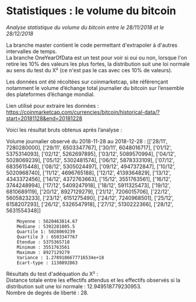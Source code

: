 # Statistiques : le volume du bitcoin
_Analyse statistique du volume du bitcoin entre le 28/11/2018 et le 28/12/2018_

La branche master contient le code permettant d'extrapoler à d'autres intervalles de temps. \
La branche OneYearOfData est un test pour voir si oui ou non, lorsque l'on retire les 10% des valeurs les plus fortes, la distribution suit une loi normale au sens du test du X² (ce n'est pas le cas avec ces 10% de valeurs).

Les données ont été récoltées sur coinmarketcap, site référençant notamment le volume d’échange total journalier du bitcoin sur l’ensemble des plateformes d’échange mondial.

Lien utilisé pour extraire les données :
https://coinmarketcap.com/currencies/bitcoin/historical-data/?start=20181128&end=20181228

Voici les résultat bruts obtenus après l’analyse :

Volume journalier observé du 2018-11-28 au 2018-12-28 : 
[['28/11', 7280280000], ['29/11', 6503347767], ['30/11', 6048016717], ['01/12', 5375314093], ['02/12', 5262697895], ['03/12', 5089570994], ['04/12', 5028069239], ['05/12', 5302481574], ['06/12', 5878333109], ['07/12', 6835615448], ['08/12', 5305024497], ['09/12', 4947372847], ['10/12', 5020968740], ['11/12', 4696765188], ['12/12', 4139364829], ['13/12', 4343372456], ['14/12', 4372763663], ['15/12', 3551763561], ['16/12', 3744248994], ['17/12', 5409247918], ['18/12', 5911325473], ['19/12', 6810689119], ['20/12', 8927129279], ['21/12', 7206015706], ['22/12', 5605823233], ['23/12', 6151275490], ['24/12', 7240968501], ['25/12', 6158207293], ['26/12', 5326547918], ['27/12', 5130222366], ['28/12', 5631554348]]

        Moyenne : 5620463814.67
        Mediane : 5392281005.5
        Quartile 1: 5028069239
        Quartile 3 : 6503347767
        Etendue : 5375365718
        Minimum : 3551763561
        Maximum : 8927129279
        Variance : 1.2789186677716534e+18
        Ecart-type : 1130892863

Résultats du test d'adéquation du X² : \
Distance totale entre les effectifs attendus et les effectifs observés si la distribution suit une loi normale : 12.949518779230953. \
Nombre de degrés de liberté : 28.
